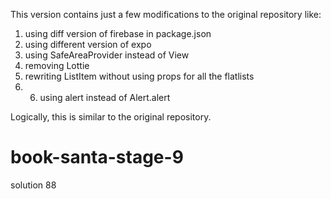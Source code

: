 This version contains just a few modifications to the original repository like:
1. using diff version of firebase in package.json
2. using different version of expo
3. using SafeAreaProvider instead of View
4. removing Lottie
5. rewriting ListItem without using props for all the flatlists
6. 6. using alert instead of Alert.alert

Logically, this is similar to the original repository.

# book-santa-stage-9
solution 88
